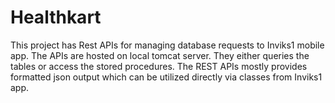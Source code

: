 # Healthkart
This project has Rest APIs for managing database requests to Inviks1 mobile app. The APIs are hosted on local tomcat server. They either queries the tables or access the stored procedures. The REST APIs mostly provides formatted json output which can be utilized directly via classes from Inviks1 app.
